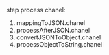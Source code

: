 

step process chanel:

 1. mappingToJSON.chanel
 3. processAfterJSON.chanel
 3. convertJSONToObject.chanel
 3. processObjectToString.chanel